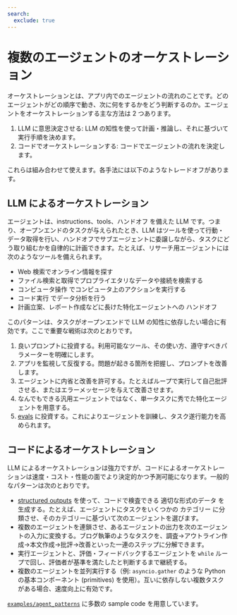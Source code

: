 ```yaml
---
search:
  exclude: true
---
```

# 複数のエージェントのオーケストレーション

オーケストレーションとは、アプリ内でのエージェントの流れのことです。どのエージェントがどの順序で動き、次に何をするかをどう判断するのか。エージェントをオーケストレーションする主な方法は 2 つあります。

1. LLM に意思決定させる: LLM の知性を使って計画・推論し、それに基づいて実行手順を決めます。
2. コードでオーケストレーションする: コードでエージェントの流れを決定します。

これらは組み合わせて使えます。各手法には以下のようなトレードオフがあります。

## LLM によるオーケストレーション

エージェントは、instructions、tools、ハンドオフ を備えた LLM です。つまり、オープンエンドのタスクが与えられたとき、LLM はツールを使って行動・データ取得を行い、ハンドオフでサブエージェントに委譲しながら、タスクにどう取り組むかを自律的に計画できます。たとえば、リサーチ用エージェントには次のようなツールを備えられます。

- Web 検索でオンライン情報を探す
- ファイル検索と取得でプロプライエタリなデータや接続を検索する
- コンピュータ操作 でコンピュータ上のアクションを実行する
- コード実行 でデータ分析を行う
- 計画立案、レポート作成などに長けた特化エージェントへの ハンドオフ

このパターンは、タスクがオープンエンドで LLM の知性に依存したい場合に有効です。ここで重要な戦術は次のとおりです。

1. 良いプロンプトに投資する。利用可能なツール、その使い方、遵守すべきパラメーターを明確にします。
2. アプリを監視して反復する。問題が起きる箇所を把握し、プロンプトを改善します。
3. エージェントに内省と改善を許可する。たとえばループで実行して自己批評させる、またはエラーメッセージを与えて改善させます。
4. なんでもできる汎用エージェントではなく、単一タスクに秀でた特化エージェントを用意する。
5. [evals](https://platform.openai.com/docs/guides/evals) に投資する。これによりエージェントを訓練し、タスク遂行能力を高められます。

## コードによるオーケストレーション

LLM によるオーケストレーションは強力ですが、コードによるオーケストレーションは速度・コスト・性能の面でより決定的かつ予測可能になります。一般的なパターンは次のとおりです。

- [structured outputs](https://platform.openai.com/docs/guides/structured-outputs) を使って、コードで検査できる 適切な形式のデータ を生成する。たとえば、エージェントにタスクをいくつかの カテゴリー に分類させ、そのカテゴリーに基づいて次のエージェントを選びます。
- 複数のエージェントを連鎖させ、あるエージェントの出力を次のエージェントの入力に変換する。ブログ執筆のようなタスクを、調査→アウトライン作成→本文作成→批評→改善といった一連のステップに分解できます。
- 実行エージェントと、評価・フィードバックするエージェントを `while` ループで回し、評価者が基準を満たしたと判断するまで継続する。
- 複数のエージェントを並列実行する（例: `asyncio.gather` のような Python の基本コンポーネント (primitives) を使用）。互いに依存しない複数タスクがある場合、速度向上に有効です。

[`examples/agent_patterns`](https://github.com/openai/openai-agents-python/tree/main/examples/agent_patterns) に多数の sample code を用意しています。